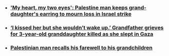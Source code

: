 - ### ['My heart, my two eyes': Palestine man keeps grand-daughter's earring to mourn loss in Israel strike](https://www.middleeastmonitor.com/20231130-my-heart-my-two-eyes-palestine-man-keeps-grand-daughters-earring-to-mourn-loss-in-israel-strike/)
- ### [‘I kissed her but she wouldn’t wake up.’ Grandfather grieves for 3-year-old granddaughter killed as she slept in Gaza](https://www.cnn.com/2023/11/29/middleeast/gaza-truce-israel-grandfather-returns-home-intl-hnk/index.html)
- ### [Palestinian man recalls his farewell to his grandchildren](https://www.trtworld.com/video/digital/palestinian-man-recalls-his-farewell-to-his-grandchildren-16042722)